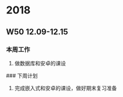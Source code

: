 # 2018
## W50 12.09-12.15
### 本周工作 
<ol>
<li>做数据库和安卓的课设</li> 
</ol>
### 下周计划 
<ol>
<li>完成嵌入式和安卓的课设，做好期末复习准备</li> 
</ol>

